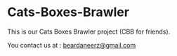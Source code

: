 # Cats-Boxes-Brawler
 
 This is our Cats Boxes Brawler project (CBB for friends).
 
 You contact us at : beardaneerz@gmail.com

